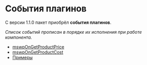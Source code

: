 # События плагинов

С версии 1.1.0 пакет приобрёл **события плагинов**.

_Список событий прописан в порядке их исполнения при работе компонента._

- [mswpOnGetProductPrice](/components/mswallpapers/events/mswpongetproductprice)
- [mswpOnGetProductCost](/components/mswallpapers/events/mswpongetproductcost)
- [Примеры](/components/mswallpapers/events/examples)
